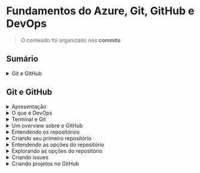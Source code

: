 <h1>Fundamentos do Azure, Git, GitHub e DevOps</h1>

> O conteúdo foi organizado nos **commits**

<!--#region Sumário -->

<h2>Sumário</h2>

<!--#region Git e GitHub -->

<details>
<summary>Git e GitHub</summary>
<br/>

<ul>
    <li><a href="id-01">Apresentação</a></li>
    <li><a href="id-02">O que é DevOps</a></li>
    <li><a href="id-03">Terminal e Git</a></li>
    <li><a href="id-04">Um overview sobre o GitHub</a></li>
    <li><a href="id-05">Entendendo os repositórios</a></li>
    <li><a href="id-06">Criando seu primeiro repositório</a></li>
    <li><a href="id-07">Entendendo as opções do repositório</a></li>
    <li><a href="id-08">Explorando as opções do repostiório</a></li>
    <li><a href="id-09">Criando issues</a></li>
    <li><a href="id-10">Criando projetos no GitHub</a></li>
</ul>

</details>

<!--#endregion -->

<!--#endregion -->

<!--#region Git e GitHub -->

<h2>Git e GitHub</h2>

<!--#region Apresentação -->

<details>
<summary id="id-01">Apresentação</summary>
<br/>

O que você vai aprender?
- Git
- Versionamento de Código
- GitHub
- DevOps
- Cloud Computing
- Microsoft Azure

> Deployment de uma aplicação completa, totalmente automatizado

</details>

<!--#endregion -->

<!--#region O que é DevOps -->

<details>
<summary id="id-02">O que é DevOps</summary>
<br/>

**DevOps** (Developer and Operations) é uma cultura

</details>

<!--#endregion -->

<!--#region Terminal e Git -->

<details>
<summary id="id-03">Terminal e Git</summary>
<br/>

Ferramentas:
- https://ohmyposh.dev/
- https://git-scm.com/

> SCM - Source Control Manager

```
git --version
git version 2.44.0.windows.1
```

</details>

<!--#endregion -->

<!--#region Um overview sobre o GitHub -->

<details>
<summary id="id-04">Um overview sobre o GitHub</summary>
<br/>

http://github.com/

https://cli.github.com/

```
gh --version

gh version 2.46.0 (2024-03-20)
https://github.com/cli/cli/releases/tag/v2.46.0
```

</details>

<!--#endregion -->

<!--#region Entendendo os repositórios -->

<details>
<summary id="id-05">Entendendo os repositórios</summary>
<br/>

</details>

<!--#endregion -->

<!--#region Criando seu primeiro repositório -->

<details>
<summary id="id-06">Criando seu primeiro repositório</summary>
<br/>

</details>

<!--#endregion -->

<!--#region Entendendo as opções do repositório -->

<details>
<summary id="id-07">Entendendo as opções do repositório</summary>
<br/>

- Unwatch - Notificações
- Fork - Cópia do Projeto

</details>

<!--#endregion -->

<!--#region Explorando as opções do repositório -->

<details>
<summary id="id-08">Explorando as opções do repositório</summary>
<br/>

- Code
- Issues
- Pull requests
- Actions
- Projects
- Wiki
- Security
- Insights
- Settings

Separar código de tarefas administrativas:
- GitHub
- Asana

Utilizar ferramenta externa para gerenciamento do projeto

</details>

<!--#endregion -->

<!--#region Criando issues -->

<details>
<summary id="id-09">Criando issues</summary>
<br/>

</details>

<!--#endregion -->

<!--#region Criando projetos no GitHub -->

<details>
<summary id="id-10">Criando projetos no GitHub</summary>
<br/>

Repositório N:N Projetos

Board:
- Backlog
- ToDo
- Doing
- QA
- Done

</details>

<!--#endregion -->

<!--#endregion -->